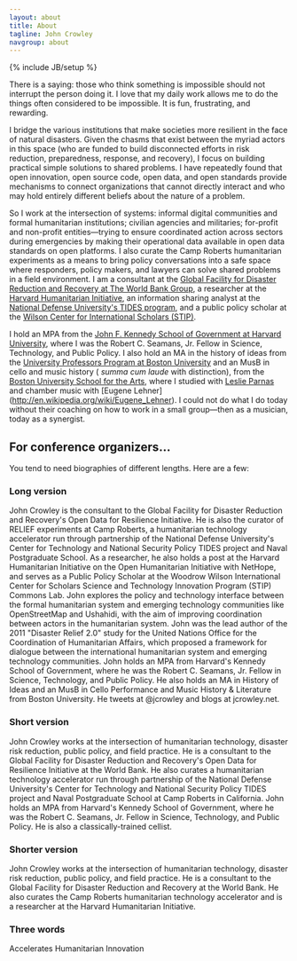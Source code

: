 ```yaml
---
layout: about
title: About
tagline: John Crowley
navgroup: about
---
```

{% include JB/setup %}

There is a saying: those who think something is impossible should not interrupt the person doing it. I love that my daily work allows me to do the things often considered to be impossible. It is fun, frustrating, and rewarding.

I bridge the various institutions that make societies more resilient in the face of natural disasters. Given the chasms that exist between the myriad actors in this space (who are funded to build disconnected efforts in risk reduction, preparedness, response, and recovery), I focus on building practical simple solutions to shared problems. I have repeatedly found that open innovation, open source code, open data, and open standards provide mechanisms to connect organizations that cannot directly interact and who may hold entirely different beliefs about the nature of a problem. 

So I work at the intersection of systems: informal digital communities and formal humanitarian institutions; civilian agencies and militaries; for-profit and non-profit entities&mdash;trying to ensure coordinated action across sectors during emergencies by making their operational data available in open data standards on open platforms. I also curate the Camp Roberts humanitarian experiments as a means to bring policy conversations into a safe space where responders, policy makers, and lawyers can solve shared problems in a field environment. I am a consultant at the [Global Facility for Disaster Reduction and Recovery at The World Bank Group](http://gfdrr.org), a researcher at the [Harvard Humanitarian Initiative](http://hhi.harvard.edu), an information sharing analyst at the [National Defense University's TIDES program](http://star-tides.net), and a public policy scholar at the [Wilson Center for International Scholars (STIP)](http://www.wilsoncenter.org/program/science-and-technology-innovation-program).

I hold an MPA from the [John F. Kennedy School of Government at Harvard University](http://www.hks.harvard.edu), where I was the Robert C. Seamans, Jr. Fellow in Science, Technology, and Public Policy. I also hold an MA in the history of ideas from the [University Professors Program at Boston University](http://en.wikipedia.org/wiki/University_Professors_Program) and an MusB in cello and music history ( _summa cum laude_ with distinction), from the [Boston University School for the Arts](http://www.bu.edu/cfa/), where I studied with [Leslie Parnas](http://www.bu.edu/cfa/music/faculty/parnas/) and chamber music with [Eugene Lehner] (http://en.wikipedia.org/wiki/Eugene_Lehner). I could not do what I do today without their coaching on how to work in a small group&mdash;then as a musician, today as a synergist.

## For conference organizers...
You tend to need biographies of different lengths. Here are a few:

### Long version
John Crowley is the consultant to the Global Facility for Disaster Reduction and Recovery's Open Data for Resilience Initiative. He is also the curator of RELIEF experiments at Camp Roberts, a humanitarian technology accelerator run through partnership of the National Defense University's Center for Technology and National Security Policy TIDES project and Naval Postgraduate School. As a researcher, he also holds a post at the Harvard Humanitarian Initiative on the Open Humanitarian Initiative with NetHope, and serves as a Public Policy Scholar at the Woodrow Wilson International Center for Scholars Science and Technology Innovation Program (STIP) Commons Lab. John explores the policy and technology interface between the formal humanitarian system and emerging technology communities like OpenStreetMap and Ushahidi, with the aim of improving coordination between actors in the humanitarian system. John was the lead author of the 2011 "Disaster Relief 2.0" study for the United Nations Office for the Coordination of Humanitarian Affairs, which proposed a framework for dialogue between the international humanitarian system and emerging technology communities. John holds an MPA from Harvard's Kennedy School of Government, where he was the Robert C. Seamans, Jr. Fellow in Science, Technology, and Public Policy. He also holds an MA in History of Ideas and an MusB in Cello Performance and Music History &amp; Literature from Boston University. He tweets at @jcrowley and blogs at jcrowley.net.

### Short version
John Crowley works at the intersection of humanitarian technology, disaster risk reduction, public policy, and field practice. He is a consultant to the Global Facility for Disaster Reduction and Recovery's Open Data for Resilience Initiative at the World Bank. He also curates a humanitarian technology accelerator run through partnership of the National Defense University's Center for Technology and National Security Policy TIDES project and Naval Postgraduate School at Camp Roberts in California. John holds an MPA from Harvard's Kennedy School of Government, where he was the Robert C. Seamans, Jr. Fellow in Science, Technology, and Public Policy. He is also a classically-trained cellist. 

### Shorter version
John Crowley works at the intersection of humanitarian technology, disaster risk reduction, public policy, and field practice. He is a consultant to the Global Facility for Disaster Reduction and Recovery at the World Bank. He also curates the Camp Roberts humanitarian technology accelerator and is a researcher at the Harvard Humanitarian Initiative.

### Three words
Accelerates Humanitarian Innovation
